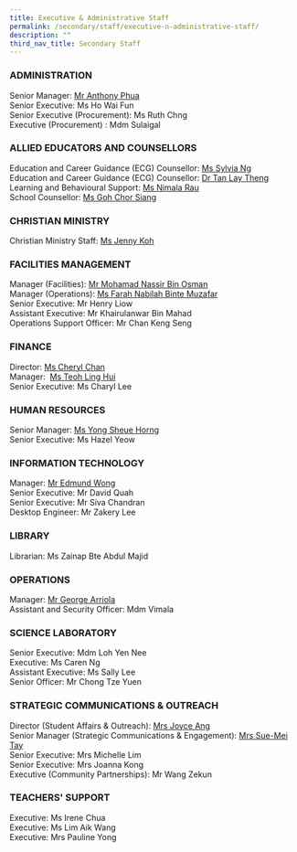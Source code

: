 ```yaml
---
title: Executive & Administrative Staff
permalink: /secondary/staff/executive-n-administrative-staff/
description: ""
third_nav_title: Secondary Staff
---
```

### **ADMINISTRATION**
Senior Manager: [Mr Anthony Phua](mailto:Anthony_Phua@schools.gov.sg)  
Senior Executive: Ms Ho Wai Fun  
Senior Executive (Procurement): Ms Ruth Chng  
Executive (Procurement) : Mdm Sulaigal  

### **ALLIED EDUCATORS AND COUNSELLORS**

Education and Career Guidance (ECG) Counsellor: [Ms Sylvia Ng](mailto:sylvia_ng_pik_san@schools.gov.sg)  
Education and Career Guidance (ECG) Counsellor: [Dr Tan Lay Theng](mailto:tan_lay_theng@schools.gov.sg)  
Learning and Behavioural Support: [Ms Nimala Rau](mailto:Nimala_Mokhna_Rau@schools.gov.sg)  
School Counsellor: [Ms Goh Chor Siang](mailto:goh_chor_siang@schools.gov.sg)  

### **CHRISTIAN MINISTRY**

Christian Ministry Staff: [Ms Jenny Koh](mailto:jenny_koh@mgs.sch.edu.sg)  

### **FACILITIES MANAGEMENT**

Manager (Facilities): [Mr Mohamad Nassir Bin Osman](mailto:mohd_nassir_osman@schools.gov.sg)  
Manager (Operations): [Ms Farah Nabilah Binte Muzafar](mailto:Farah_Nabilah@schools.gov.sg)  
Senior Executive: Mr Henry Liow  
Assistant Executive: Mr Khairulanwar Bin Mahad  
Operations Support Officer: Mr Chan Keng Seng

### **FINANCE**

Director: [Ms Cheryl Chan](mailto:cheryl_chan_hp@schools.gov.sg)  
Manager:  [Ms Teoh Ling Hui](mailto:teoh_ling_hui@schools.gov.sg)  
Senior Executive: Ms Charyl Lee  

### **HUMAN RESOURCES**

Senior Manager: [Ms Yong Sheue Horng](mailto:yong_sheue_horng@schools.gov.sg)  
Senior Executive: Ms Hazel Yeow  

### **INFORMATION TECHNOLOGY**

Manager: [Mr Edmund Wong](mailto:edmund_wong@schools.gov.sg)  
Senior Executive: Mr David Quah  
Senior Executive: Mr Siva Chandran  
Desktop Engineer: Mr Zakery Lee 

### **LIBRARY**

Librarian: Ms Zainap Bte Abdul Majid  

### **OPERATIONS**

Manager: [Mr George Arriola](mailto:George_Ulric_Arriola@schools.gov.sg)  
Assistant and Security Officer: Mdm Vimala  

### **SCIENCE LABORATORY**

Senior Executive: Mdm Loh Yen Nee  
Executive: Ms Caren Ng  
Assistant Executive: Ms Sally Lee  
Senior Officer: Mr Chong Tze Yuen  

### **STRATEGIC COMMUNICATIONS & OUTREACH**

Director (Student Affairs & Outreach): [Mrs Joyce Ang](mailto:joyce_ang_a@schools.gov.sg)  
Senior Manager (Strategic Communications & Engagement): [Mrs Sue-Mei Tay](mailto:tay_sue-mei@schools.gov.sg)  
Senior Executive: Mrs Michelle Lim  
Senior Executive: Mrs Joanna Kong  
Executive (Community Partnerships): Mr Wang Zekun

### **TEACHERS' SUPPORT**

Executive: Ms Irene Chua  
Executive: Ms Lim Aik Wang  
Executive: Mrs Pauline Yong